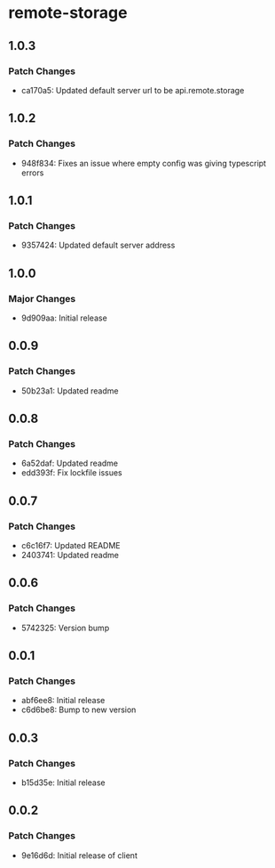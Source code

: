 # remote-storage

## 1.0.3

### Patch Changes

- ca170a5: Updated default server url to be api.remote.storage

## 1.0.2

### Patch Changes

- 948f834: Fixes an issue where empty config was giving typescript errors

## 1.0.1

### Patch Changes

- 9357424: Updated default server address

## 1.0.0

### Major Changes

- 9d909aa: Initial release

## 0.0.9

### Patch Changes

- 50b23a1: Updated readme

## 0.0.8

### Patch Changes

- 6a52daf: Updated readme
- edd393f: Fix lockfile issues

## 0.0.7

### Patch Changes

- c6c16f7: Updated README
- 2403741: Updated readme

## 0.0.6

### Patch Changes

- 5742325: Version bump

## 0.0.1

### Patch Changes

- abf6ee8: Initial release
- c6d6be8: Bump to new version

## 0.0.3

### Patch Changes

- b15d35e: Initial release

## 0.0.2

### Patch Changes

- 9e16d6d: Initial release of client
